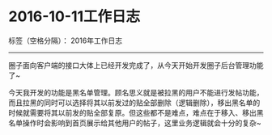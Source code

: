 ﻿# 2016-10-11工作日志

标签（空格分隔）： 2016年工作日志

---

圈子面向客户端的接口大体上已经开发完成了，从今天开始开发圈子后台管理功能了~

今天我开发的功能是黑名单管理。顾名思义就是被拉黑的用户不能进行发帖功能，而且拉黑的同时可以选择将其以前发过的贴全部删除（逻辑删除），移出黑名单的时候就需要将其以前发的贴全部复原。但这些都不是难点，难点在于移入、移出黑名单操作时会影响到首页展示给其他用户的帖子，这里业务逻辑就会十分的复杂~


